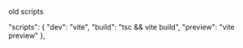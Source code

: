 old scripts

"scripts": {
"dev": "vite",
"build": "tsc && vite build",
"preview": "vite preview"
},
